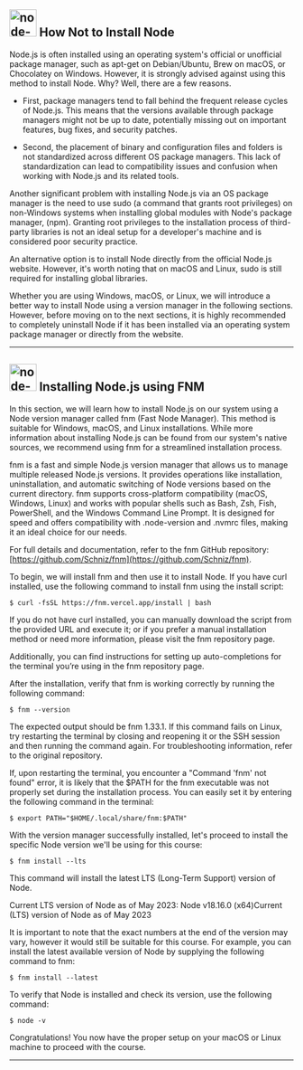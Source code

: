 ## <img width="48" height="48" src="https://img.icons8.com/fluency/48/node-js.png" alt="node-js"/> How Not to Install Node

Node.js is often installed using an operating system's official or unofficial package manager, such as apt-get on Debian/Ubuntu, Brew on macOS, or Chocolatey on Windows. However, it is strongly advised against using this method to install Node. Why? Well, there are a few reasons.

- First, package managers tend to fall behind the frequent release cycles of Node.js. This means that the versions available through package managers might not be up to date, potentially missing out on important features, bug fixes, and security patches.

- Second, the placement of binary and configuration files and folders is not standardized across different OS package managers. This lack of standardization can lead to compatibility issues and confusion when working with Node.js and its related tools.

Another significant problem with installing Node.js via an OS package manager is the need to use sudo (a command that grants root privileges) on non-Windows systems when installing global modules with Node's package manager, (npm). Granting root privileges to the installation process of third-party libraries is not an ideal setup for a developer's machine and is considered poor security practice.

An alternative option is to install Node directly from the official Node.js website. However, it's worth noting that on macOS and Linux, sudo is still required for installing global libraries.

Whether you are using Windows, macOS, or Linux, we will introduce a better way to install Node using a version manager in the following sections. However, before moving on to the next sections, it is highly recommended to completely uninstall Node if it has been installed via an operating system package manager or directly from the website.

---

## <img width="48" height="48" src="https://img.icons8.com/fluency/48/node-js.png" alt="node-js"/> Installing Node.js using FNM

In this section, we will learn how to install Node.js on our system using a Node version manager called fnm (Fast Node Manager). This method is suitable for Windows, macOS, and Linux installations. While more information about installing Node.js can be found from our system's native sources, we recommend using fnm for a streamlined installation process.

fnm is a fast and simple Node.js version manager that allows us to manage multiple released Node.js versions. It provides operations like installation, uninstallation, and automatic switching of Node versions based on the current directory. fnm supports cross-platform compatibility (macOS, Windows, Linux) and works with popular shells such as Bash, Zsh, Fish, PowerShell, and the Windows Command Line Prompt. It is designed for speed and offers compatibility with .node-version and .nvmrc files, making it an ideal choice for our needs.

For full details and documentation, refer to the fnm GitHub repository: [https://github.com/Schniz/fnm](https://github.com/Schniz/fnm).

To begin, we will install fnm and then use it to install Node. If you have curl installed, use the following command to install fnm using the install script:

`$ curl -fsSL https://fnm.vercel.app/install | bash`

If you do not have curl installed, you can manually download the script from the provided URL and execute it; or if you prefer a manual installation method or need more information, please visit the fnm repository page.

Additionally, you can find instructions for setting up auto-completions for the terminal you’re using in the fnm repository page.

After the installation, verify that fnm is working correctly by running the following command:

`$ fnm --version`

The expected output should be fnm 1.33.1. If this command fails on Linux, try restarting the terminal by closing and reopening it or the SSH session and then running the command again. For troubleshooting information, refer to the original repository.

If, upon restarting the terminal, you encounter a "Command 'fnm' not found" error, it is likely that the $PATH for the fnm executable was not properly set during the installation process. You can easily set it by entering the following command in the terminal:

`$ export PATH="$HOME/.local/share/fnm:$PATH"`

With the version manager successfully installed, let's proceed to install the specific Node version we'll be using for this course:

`$ fnm install --lts`

This command will install the latest LTS (Long-Term Support) version of Node.

Current LTS version of Node as of May 2023: Node v18.16.0 (x64)Current (LTS) version of Node as of May 2023

It is important to note that the exact numbers at the end of the version may vary, however it would still be suitable for this course. For example, you can install the latest available version of Node by supplying the following command to fnm:

`$ fnm install --latest`

To verify that Node is installed and check its version, use the following command:

`$ node -v`

Congratulations! You now have the proper setup on your macOS or Linux machine to proceed with the course.

---
